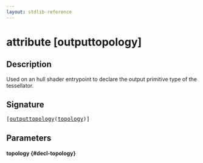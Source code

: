 ```yaml
---
layout: stdlib-reference
---
```


# attribute [outputtopology]

## Description

Used on an hull shader entrypoint to declare the output primitive type of the tessellator.

## Signature

<pre>
[<a href="/stdlib-reference/attributes/outputtopology">outputtopology</a>(<a href="/stdlib-reference/attributes/outputtopology#decl-topology" class="code_param">topology</a>)]
</pre>

## Parameters

#### topology {#decl-topology}

